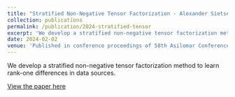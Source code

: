 ```yaml
---
title: "Stratified Non-Negative Tensor Factorization - Alexander Sietsema, Zerrin Vural, James Chapman, Yotam Yaniv, Deanna Needell"
collection: publications
permalink: /publication/2024-stratified-tensor
excerpt: 'We develop a stratified non-negative tensor factorization method to learn rank-one differences in data sources.'
date: 2024-02-02
venue: 'Published in conference proceedings of 58th Asilomar Conference on Signals, Systems, and Computers'
---
```

We develop a stratified non-negative tensor factorization method to learn rank-one differences in data sources.

[View the paper here](https://arxiv.org/abs/2411.18805})